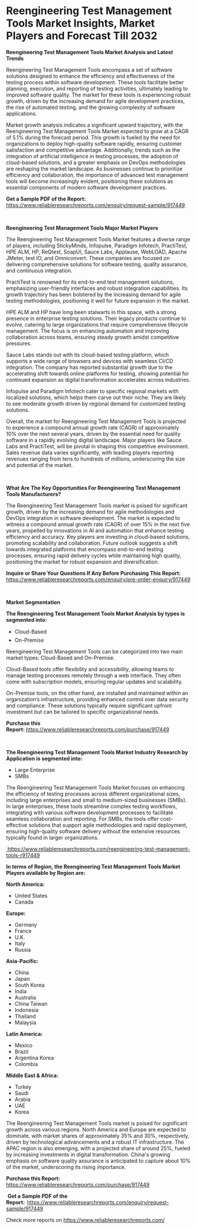 <p><h1>Reengineering Test Management Tools Market Insights, Market Players and Forecast Till 2032</h1></p><p><strong>Reengineering Test Management Tools Market Analysis and Latest Trends</strong></p>
<p><p>Reengineering Test Management Tools encompass a set of software solutions designed to enhance the efficiency and effectiveness of the testing process within software development. These tools facilitate better planning, execution, and reporting of testing activities, ultimately leading to improved software quality. The market for these tools is experiencing robust growth, driven by the increasing demand for agile development practices, the rise of automated testing, and the growing complexity of software applications.</p><p>Market growth analysis indicates a significant upward trajectory, with the Reengineering Test Management Tools Market expected to grow at a CAGR of 5.1% during the forecast period. This growth is fueled by the need for organizations to deploy high-quality software rapidly, ensuring customer satisfaction and competitive advantage. Additionally, trends such as the integration of artificial intelligence in testing processes, the adoption of cloud-based solutions, and a greater emphasis on DevOps methodologies are reshaping the market landscape. As businesses continue to prioritize efficiency and collaboration, the importance of advanced test management tools will become increasingly evident, positioning these solutions as essential components of modern software development practices.</p></p>
<p><strong>Get a Sample PDF of the Report:&nbsp;</strong> <a href="https://www.reliableresearchreports.com/enquiry/request-sample/917449?utm_campaign=2200&utm_medium=2&utm_source=Github&utm_content=ia&utm_term=07032025&utm_id=reengineering-test-management-tools">https://www.reliableresearchreports.com/enquiry/request-sample/917449</a></p>
<p>&nbsp;</p>
<p><strong>Reengineering Test Management Tools Major Market Players</strong></p>
<p><p>The Reengineering Test Management Tools Market features a diverse range of players, including StickyMinds, Infopulse, Paradigm Infotech, PractiTest, HPE ALM, HP, ReQtest, SoapUI, Sauce Labs, Applause, WebLOAD, Apache JMeter, test IO, and Omniconvert. These companies are focused on delivering comprehensive solutions for software testing, quality assurance, and continuous integration.</p><p>PractiTest is renowned for its end-to-end test management solutions, emphasizing user-friendly interfaces and robust integration capabilities. Its growth trajectory has been bolstered by the increasing demand for agile testing methodologies, positioning it well for future expansion in the market.</p><p>HPE ALM and HP have long been stalwarts in this space, with a strong presence in enterprise testing solutions. Their legacy products continue to evolve, catering to large organizations that require comprehensive lifecycle management. The focus is on enhancing automation and improving collaboration across teams, ensuring steady growth amidst competitive pressures.</p><p>Sauce Labs stands out with its cloud-based testing platform, which supports a wide range of browsers and devices with seamless CI/CD integration. The company has reported substantial growth due to the accelerating shift towards online platforms for testing, showing potential for continued expansion as digital transformation accelerates across industries.</p><p>Infopulse and Paradigm Infotech cater to specific regional markets with localized solutions, which helps them carve out their niche. They are likely to see moderate growth driven by regional demand for customized testing solutions.</p><p>Overall, the market for Reengineering Test Management Tools is projected to experience a compound annual growth rate (CAGR) of approximately 10% over the next several years, driven by the essential need for quality software in a rapidly evolving digital landscape. Major players like Sauce Labs and PractiTest, will be pivotal in shaping this competitive environment. Sales revenue data varies significantly, with leading players reporting revenues ranging from tens to hundreds of millions, underscoring the size and potential of the market.</p></p>
<p>&nbsp;</p>
<p><strong>What Are The Key Opportunities For Reengineering Test Management Tools Manufacturers?</strong></p>
<p><p>The Reengineering Test Management Tools market is poised for significant growth, driven by the increasing demand for agile methodologies and DevOps integration in software development. The market is expected to witness a compound annual growth rate (CAGR) of over 15% in the next five years, propelled by innovations in AI and automation that enhance testing efficiency and accuracy. Key players are investing in cloud-based solutions, promoting scalability and collaboration. Future outlook suggests a shift towards integrated platforms that encompass end-to-end testing processes, ensuring rapid delivery cycles while maintaining high quality, positioning the market for robust expansion and diversification.</p></p>
<p><strong>Inquire or Share Your Questions If Any Before Purchasing This Report:</strong> <a href="https://www.reliableresearchreports.com/enquiry/pre-order-enquiry/917449?utm_campaign=2200&utm_medium=2&utm_source=Github&utm_content=ia&utm_term=07032025&utm_id=reengineering-test-management-tools">https://www.reliableresearchreports.com/enquiry/pre-order-enquiry/917449</a></p>
<p>&nbsp;</p>
<p><strong>Market Segmentation</strong></p>
<p><strong>The Reengineering Test Management Tools Market Analysis by types is segmented into:</strong></p>
<p><ul><li>Cloud-Based</li><li>On-Premise</li></ul></p>
<p><p>Reengineering Test Management Tools can be categorized into two main market types: Cloud-Based and On-Premise. </p><p>Cloud-Based tools offer flexibility and accessibility, allowing teams to manage testing processes remotely through a web interface. They often come with subscription models, ensuring regular updates and scalability. </p><p>On-Premise tools, on the other hand, are installed and maintained within an organization’s infrastructure, providing enhanced control over data security and compliance. These solutions typically require significant upfront investment but can be tailored to specific organizational needs.</p></p>
<p><strong>Purchase this Report:&nbsp;</strong><a href="https://www.reliableresearchreports.com/purchase/917449?utm_campaign=2200&utm_medium=2&utm_source=Github&utm_content=ia&utm_term=07032025&utm_id=reengineering-test-management-tools">https://www.reliableresearchreports.com/purchase/917449</a></p>
<p>&nbsp;</p>
<p><strong>The Reengineering Test Management Tools Market Industry Research by Application is segmented into:</strong></p>
<p><ul><li>Large Enterprise</li><li>SMBs</li></ul></p>
<p><p>The Reengineering Test Management Tools Market focuses on enhancing the efficiency of testing processes across different organizational sizes, including large enterprises and small to medium-sized businesses (SMBs). In large enterprises, these tools streamline complex testing workflows, integrating with various software development processes to facilitate seamless collaboration and reporting. For SMBs, the tools offer cost-effective solutions that support agile methodologies and rapid deployment, ensuring high-quality software delivery without the extensive resources typically found in larger organizations.</p></p>
<p><a href="https://www.reliableresearchreports.com/reengineering-test-management-tools-r917449?utm_campaign=2200&utm_medium=2&utm_source=Github&utm_content=ia&utm_term=07032025&utm_id=reengineering-test-management-tools">&nbsp;https://www.reliableresearchreports.com/reengineering-test-management-tools-r917449</a></p>
<p><strong>In terms of Region, the Reengineering Test Management Tools Market Players available by Region are:</strong></p>
<p>
    <p> <strong> North America: </strong>
        <ul>
            <li>United States</li>
            <li>Canada</li>
        </ul>
        </p> 
    <p> <strong> Europe: </strong>
        <ul>
            <li>Germany</li>
            <li>France</li>
            <li>U.K.</li>
            <li>Italy</li>
            <li>Russia</li>
        </ul>
        </p> 
    <p> <strong> Asia-Pacific: </strong>
        <ul>
            <li>China</li>
            <li>Japan</li>
            <li>South Korea</li>
            <li>India</li>
            <li>Australia</li>
            <li>China Taiwan</li>
            <li>Indonesia</li>
            <li>Thailand</li>
            <li>Malaysia</li>
        </ul>
        </p> 
    <p> <strong> Latin America: </strong>
        <ul>
            <li>Mexico</li>
            <li>Brazil</li>
            <li>Argentina Korea</li>
            <li>Colombia</li>
        </ul>
        </p> 
    <p> <strong> Middle East & Africa: </strong>
        <ul>
            <li>Turkey</li>
            <li>Saudi</li>
            <li>Arabia</li>
            <li>UAE</li>
            <li>Korea</li>
        </ul>
    </p>
    </p>
<p><p>The Reengineering Test Management Tools market is poised for significant growth across various regions. North America and Europe are expected to dominate, with market shares of approximately 35% and 30%, respectively, driven by technological advancements and a robust IT infrastructure. The APAC region is also emerging, with a projected share of around 25%, fueled by increasing investments in digital transformation. China's growing emphasis on software quality assurance is anticipated to capture about 10% of the market, underscoring its rising importance.</p></p>
<p><strong>Purchase this Report: </strong><a href="https://www.reliableresearchreports.com/purchase/917449?utm_campaign=2200&utm_medium=2&utm_source=Github&utm_content=ia&utm_term=07032025&utm_id=reengineering-test-management-tools">https://www.reliableresearchreports.com/purchase/917449</a></p>
<p>&nbsp;<strong>Get a Sample PDF of the Report:&nbsp;&nbsp;</strong><a href="https://www.reliableresearchreports.com/enquiry/request-sample/917449?utm_campaign=2200&utm_medium=2&utm_source=Github&utm_content=ia&utm_term=07032025&utm_id=reengineering-test-management-tools">https://www.reliableresearchreports.com/enquiry/request-sample/917449</a></p>
<p><strong></strong></p>
<p>Check more reports on <a href="https://www.reliableresearchreports.com/?utm_campaign=2200&utm_medium=2&utm_source=Github&utm_content=ia&utm_term=07032025&utm_id=reengineering-test-management-tools">https://www.reliableresearchreports.com/</a></p>